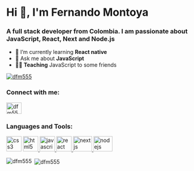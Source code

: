 Hi 👋, I'm Fernando Montoya
===========================

### A full stack developer from Colombia. I am passionate about JavaScript, React, Next and Node.js

- 🌱  I’m currently learning **React native**
- 💬 Ask me about **JavaScript**
- 🧑‍🏫  **Teaching** JavaScript to some friends

[![dfm555](https://github-profile-trophy.vercel.app/?username=dfm555&margin-w=5&no-bg=false&column=7&no-frame=false&theme=onedark)](https://github.com/ryo-ma/github-profile-trophy)

### Connect with me:

<a href="https://linkedin.com/in/dfm555" target="blank"><img align="center" src="https://cdn.worldvectorlogo.com/logos/linkedin-icon-2.svg" alt="dfm555" height="30" width="40" /></a>

### Languages and Tools:

<a href="https://www.w3schools.com/css/" target="_blank" rel="noreferrer"> <img src="https://cdn.worldvectorlogo.com/logos/css-3.svg" alt="css3" width="40" height="40"/></a> <a href="https://www.w3.org/html/" target="_blank" rel="noreferrer"> <img src="https://cdn.worldvectorlogo.com/logos/html-1.svg" alt="html5" width="40" height="40"/> </a> <a href="https://developer.mozilla.org/en-US/docs/Web/JavaScript" target="_blank" rel="noreferrer"> <img src="https://cdn.worldvectorlogo.com/logos/javascript-1.svg" alt="javascript" width="40" height="40"/> </a> <a href="https://reactjs.org/" target="_blank" rel="noreferrer"> <img src="https://cdn.worldvectorlogo.com/logos/react-1.svg" alt="react" width="40" height="40"/> </a> <a href="https://nextjs.org/" target="_blank" rel="noreferrer"> <img src="https://cdn-ak.f.st-hatena.com/images/fotolife/c/commmune_negishi/20210222/20210222125252.png" alt="nextjs" width="50" height="40"/> </a> <a href="https://nodejs.org" target="_blank" rel="noreferrer"> <img src="https://cdn.worldvectorlogo.com/logos/nodejs-1.svg" alt="nodejs" width="50" height="40"/> </a>


<p><img align="left" src="https://github-readme-stats.vercel.app/api/top-langs?username=dfm555&theme=onedark&show_icons=true&locale=en" alt="dfm555" /></p>

<p>&nbsp;<img align="center" src="https://github-readme-stats.vercel.app/api?username=dfm555&theme=onedark&show_icons=true&locale=en" alt="dfm555" /></p>
